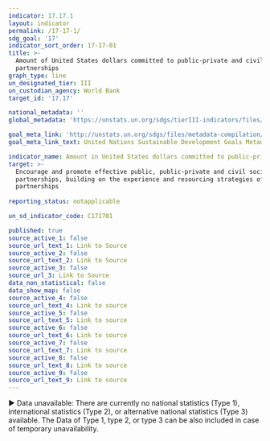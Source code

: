 ```yaml
---
indicator: 17.17.1
layout: indicator
permalink: /17-17-1/
sdg_goal: '17'
indicator_sort_order: 17-17-01
title: >-
  Amount of United States dollars committed to public-private and civil society
  partnerships
graph_type: line
un_designated_tier: III
un_custodian_agency: World Bank
target_id: '17.17'

national_metadata: ''
global_metadata: 'https://unstats.un.org/sdgs/tierIII-indicators/files/Tier3-17-17-01.pdf'

goal_meta_link: 'http://unstats.un.org/sdgs/files/metadata-compilation/Metadata-Goal-17.pdf'
goal_meta_link_text: United Nations Sustainable Development Goals Metadata (pdf 468kB)

indicator_name: Amount in United States dollars committed to public-private partnerships for infrastructure
target: >-
  Encourage and promote effective public, public-private and civil society
  partnerships, building on the experience and resourcing strategies of
  partnerships
  
reporting_status: notapplicable

un_sd_indicator_code: C171701

published: true
source_active_1: false
source_url_text_1: Link to Source
source_active_2: false
source_url_text_2: Link to Source
source_active_3: false
source_url_3: Link to Source
data_non_statistical: false
data_show_map: false
source_active_4: false
source_url_text_4: Link to source
source_active_5: false
source_url_text_5: Link to source
source_active_6: false
source_url_text_6: Link to source
source_active_7: false
source_url_text_7: Link to source
source_active_8: false
source_url_text_8: Link to source
source_active_9: false
source_url_text_9: Link to source
---
```

▶ Data unavailable: There are currently no national statistics (Type 1), international statistics (Type 2), or alternative national statistics (Type 3) available. The Data of Type 1, type 2, or type 3 can be also included in case of temporary unavailability.
